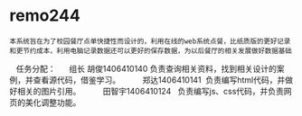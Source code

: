 # remo244

    本系统旨在为了校园餐厅点单快捷性而设计的，利用在线的web系统点餐，比纸质版的更好记录和更节约成本，利用电脑记录数据还可以更好的保存数据，为以后餐厅的相关发展做好数据基础
    任务分配：
      组长 胡俊1406410140 负责查询相关资料，找到相关设计的案例，并查看源代码，借鉴学习。
          郑达1406410141  负责编写html代码，并做好相关的图片引用。
          田智宇1406410124   负责编写js、css代码，并负责网页的美化调整功能。
